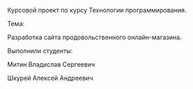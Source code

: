Курсовой проект по курсу Технологии программирования.


Тема:

Разработка сайта продовольственного онлайн-магазина.


Выполнили студенты:

Митин Владислав Сергеевич

Шкурей Алексей Андреевич 
